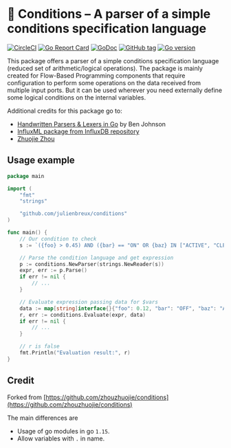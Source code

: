 # 🔱 Conditions – A parser of a simple conditions specification language

[![CircleCI](https://badgen.net/circleci/github/JulienBreux/conditions/master)](https://circleci.com/gh/JulienBreux/conditions)
[![Go Report Card](https://goreportcard.com/badge/github.com/julienbreux/conditions)](https://goreportcard.com/report/github.com/julienbreux/conditions)
[![GoDoc](https://godoc.org/github.com/julienbreux/conditions?status.svg)](http://godoc.org/github.com/julienbreux/conditions)
[![GitHub tag](https://img.shields.io/github/tag/julienbreux/conditions.svg)](Tag)
[![Go version](https://img.shields.io/badge/go-v1.15-blue)](https://golang.org/dl/#stable)

This package offers a parser of a simple conditions specification language (reduced set of arithmetic/logical operations).
The package is mainly created for Flow-Based Programming components that require configuration to perform some operations
on the data received from multiple input ports.
But it can be used wherever you need externally define some logical conditions on the internal variables.

Additional credits for this package go to:

- [Handwritten Parsers & Lexers in Go](http://blog.gopheracademy.com/advent-2014/parsers-lexers/) by Ben Johnson
- [InfluxML package from InfluxDB repository](https://github.com/influxdb/influxdb/tree/master/influxql)
- [Zhuojie Zhou](https://github.com/zhouzhuojie/conditions)

## Usage example

```go
package main

import (
    "fmt"
    "strings"

    "github.com/julienbreux/conditions"
)

func main() {
    // Our condition to check
    s := `({foo} > 0.45) AND ({bar} == "ON" OR {baz} IN ["ACTIVE", "CLEAR"])`

    // Parse the condition language and get expression
    p := conditions.NewParser(strings.NewReader(s))
    expr, err := p.Parse()
    if err != nil {
        // ...
    }

    // Evaluate expression passing data for $vars
    data := map[string]interface{}{"foo": 0.12, "bar": "OFF", "baz": "ACTIVE"}
    r, err := conditions.Evaluate(expr, data)
    if err != nil {
        // ...
    }

    // r is false
    fmt.Println("Evaluation result:", r)
}
```

## Credit

Forked from [https://github.com/zhouzhuojie/conditions](https://github.com/zhouzhuojie/conditions)

The main differences are

- Usage of go modules in go `1.15`.
- Allow variables with `.` in name.
